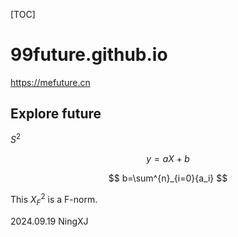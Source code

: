 [TOC]

# 99future.github.io

https://mefuture.cn

## Explore future

$S^2$

$$
 y=aX+b
$$

$$
 b=\sum^{n}_{i=0}{a_i}
$$

This $X^2_F$ is a F-norm.

2024.09.19
NingXJ
